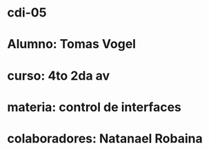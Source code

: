 # cdi-05
# Alumno: Tomas Vogel
# curso: 4to 2da av
# materia: control de interfaces
# colaboradores: Natanael Robaina
